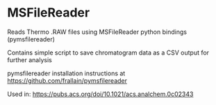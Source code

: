 # MSFileReader
Reads Thermo .RAW files using MSFileReader python bindings (pymsfilereader)

Contains simple script to save chromatogram data as a CSV output for further analysis

pymsfilereader installation instructions at https://github.com/frallain/pymsfilereader

Used in: https://pubs.acs.org/doi/10.1021/acs.analchem.0c02343
